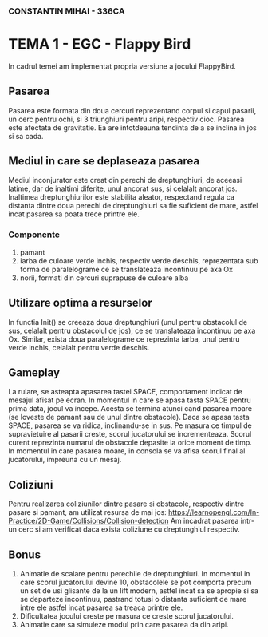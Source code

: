### CONSTANTIN MIHAI - 336CA

# TEMA 1 - EGC - Flappy Bird

In cadrul temei am implementat propria versiune a jocului FlappyBird.

## Pasarea
Pasarea este formata din doua cercuri reprezentand corpul si capul pasarii,
un cerc pentru ochi, si 3 triunghiuri pentru aripi, respectiv cioc.
Pasarea este afectata de gravitatie. Ea are intotdeauna tendinta de a se 
inclina in jos si sa cada.

## Mediul in care se deplaseaza pasarea
Mediul inconjurator este creat din perechi de dreptunghiuri, de aceeasi latime,
dar de inaltimi diferite, unul ancorat sus, si celalalt ancorat jos. Inaltimea
dreptunghiurilor este stabilita aleator, respectand regula ca distanta dintre
doua perechi de dreptunghiuri sa fie suficient de mare, astfel incat pasarea
sa poata trece printre ele.

### Componente
1. pamant
2. iarba de culoare verde inchis, respectiv verde deschis, reprezentata sub
   forma de paralelograme ce se translateaza incontinuu pe axa Ox
3. norii, formati din cercuri suprapuse de culoare alba

## Utilizare optima a resurselor
In functia Init() se creeaza doua dreptunghiuri (unul pentru obstacolul de sus,
celalalt pentru obstacolul de jos), ce se translateaza incontinuu pe axa Ox.
Similar, exista doua paralelograme ce reprezinta iarba, unul pentru verde
inchis, celalalt pentru verde deschis.

## Gameplay
La rulare, se asteapta apasarea tastei SPACE, comportament indicat de mesajul
afisat pe ecran. In momentul in care se apasa tasta SPACE pentru prima data, 
jocul va incepe. Acesta se termina atunci cand pasarea moare (se loveste de
pamant sau de unul dintre obstacole).
Daca se apasa tasta SPACE, pasarea se va ridica, inclinandu-se in sus.
Pe masura ce timpul de supravietuire al pasarii creste, scorul jucatorului
se incrementeaza. Scorul curent reprezinta numarul de obstacole depasite 
la orice moment de timp. In momentul in care pasarea moare, in consola se va 
afisa scorul final al jucatorului, impreuna cu un mesaj.

## Coliziuni
Pentru realizarea coliziunilor dintre pasare si obstacole, respectiv dintre
pasare si pamant, am utilizat resursa de mai jos:
https://learnopengl.com/In-Practice/2D-Game/Collisions/Collision-detection
Am incadrat pasarea intr-un cerc si am verificat daca exista coliziune cu
dreptunghiul respectiv.

## Bonus
1. Animatie de scalare pentru perechile de dreptunghiuri. In momentul in care
scorul jucatorului devine 10, obstacolele se pot comporta precum un set de usi
glisante de la un lift modern, astfel incat sa se apropie si sa se departeze
incontinuu, pastrand totusi o distanta suficient de mare intre ele astfel incat
pasarea sa treaca printre ele.
2. Dificultatea jocului creste pe masura ce creste scorul jucatorului.
3. Animatie care sa simuleze modul prin care pasarea da din aripi.